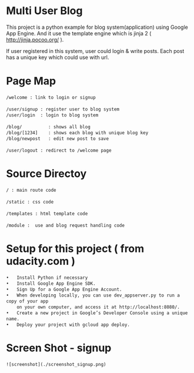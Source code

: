 
# Multi User Blog 

This project is a python example for blog system(application) using Google App Engine. 
And it use the template engine which is jinja 2 ( http://jinja.pocoo.org/ ).

If user registered in this system, user could login & write posts.
Each post has a unique key which could use with url.


# Page Map

    /welcome : link to login or signup

    /user/signup : register user to blog system
    /user/login  : login to blog system

    /blog/          : shows all blog
    /blog/[1234]    : shows each blog with unique blog key
    /blog/newpost   : edit new post to save 

    /user/logout : redirect to /welcome page
        
# Source Directoy

    / : main route code
    
    /static : css code
    
    /templates : html template code 
    
    /module :  use and blog request handling code


# Setup for this project ( from udacity.com ) 

    •	Install Python if necessary
    •	Install Google App Engine SDK.
    •	Sign Up for a Google App Engine Account.
    •	When developing locally, you can use dev_appserver.py to run a copy of your app 
        on your own computer, and access it at http://localhost:8080/.
    •	Create a new project in Google’s Developer Console using a unique name.
    •	Deploy your project with gcloud app deploy.

# Screen Shot - signup
    ![screenshot](./screenshot_signup.png)

